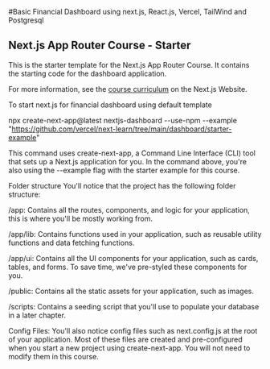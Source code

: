 #Basic Financial Dashboard using next.js, React.js, Vercel, TailWind and Postgresql

## Next.js App Router Course - Starter

This is the starter template for the Next.js App Router Course. It contains the starting code for the dashboard application.

For more information, see the [course curriculum](https://nextjs.org/learn) on the Next.js Website.


To start next.js for financial dashboard using default template

npx create-next-app@latest nextjs-dashboard --use-npm --example "https://github.com/vercel/next-learn/tree/main/dashboard/starter-example"

This command uses create-next-app, a Command Line Interface (CLI) tool that sets up a Next.js application for you. In the command above, you're also using the --example flag with the starter example for this course.

Folder structure
You'll notice that the project has the following folder structure:

/app: Contains all the routes, components, and logic for your application, this is where you'll be mostly working from.

/app/lib: Contains functions used in your application, such as reusable utility functions and data fetching functions.

/app/ui: Contains all the UI components for your application, such as cards, tables, and forms. To save time, we've pre-styled these components for you.

/public: Contains all the static assets for your application, such as images.

/scripts: Contains a seeding script that you'll use to populate your database in a later chapter.

Config Files: You'll also notice config files such as next.config.js at the root of your application. Most of these files are created and pre-configured when you start a new project using create-next-app. You will not need to modify them in this course.